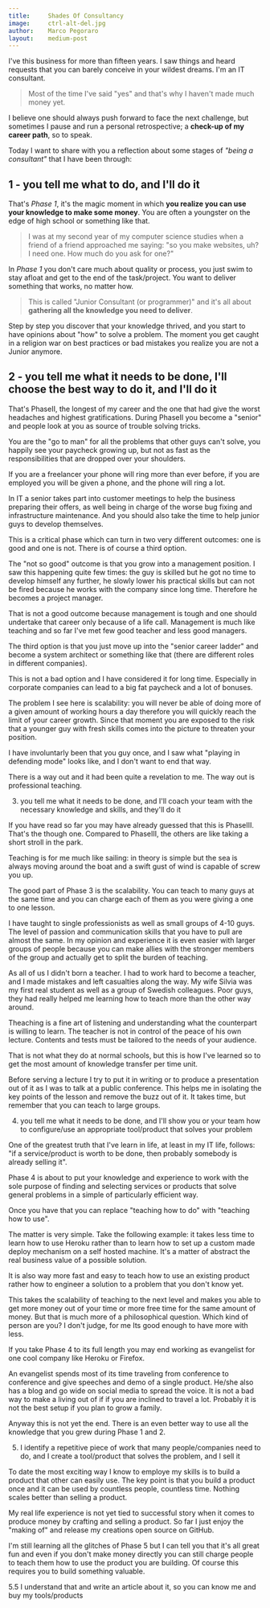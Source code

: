 ```yaml
---
title:     Shades Of Consultancy
image:     ctrl-alt-del.jpg
author:    Marco Pegoraro
layout:    medium-post
---
```


I've this business for more than fifteen years. I saw things and heard requests that you can barely conceive in your wildest dreams. I'm an IT consultant. 

> Most of the time I've said "yes" and that's why I haven't made much money yet.

I believe one should always push forward to face the next challenge, but sometimes I pause and run a personal retrospective; a **check-up of my career path**, so to speak.

Today I want to share with you a reflection about some stages of _"being a consultant"_ that I have been through:

## 1 - you tell me what to do, and I'll do it

That's _Phase 1_, it's the magic moment in which **you realize you can use your knowledge to make some money**. You are often a youngster on the edge of high school or something like that.

> I was at my second year of my computer science studies when a friend of a friend 
> approached me saying: "so you make websites, uh? I need one. How much do you ask for one?"

In _Phase 1_ you don't care much about quality or process, you just swim to stay afloat and get to the end of the task/project. You want to deliver something that works, no matter how.

> This is called "Junior Consultant (or programmer)" and it's all about **gathering 
> all the knowledge you need to deliver**.

Step by step you discover that your knowledge thrived, and you start to have opinions about "how" to solve a problem. The moment you get caught in a religion war on best practices or bad mistakes you realize you are not a Junior anymore.

## 2 - you tell me what it needs to be done, I'll choose the best way to do it, and I'll do it

That's PhaseII, the longest of my career and the one that had give the worst headaches and highest gratifications. During PhaseII you become a "senior" and people look at you as source of trouble solving tricks.

You are the "go to man" for all the problems that other guys can't solve, you happily see your paycheck growing up, but not as fast as the responsibilities that are dropped over your shoulders.

If you are a freelancer your phone will ring more than ever before, if you are employed you will be given a phone, and the phone will ring a lot.

In IT a senior takes part into customer meetings to help the business preparing their offers, as well being in charge of the worse bug fixing and infrastructure maintenance. And you should also take the time to help junior guys to develop themselves.

This is a critical phase which can turn in two very different outcomes: one is good and one is not. There is of course a third option.

The "not so good" outcome is that you grow into a management position. I saw this happening quite few times: the guy is skilled but he got no time to develop himself any further, he slowly lower his practical skills but can not be fired because he works with the company since long time. Therefore he becomes a project manager.

That is not a good outcome because management is tough and one should undertake that career only because of a life call.  Management is much like teaching and so far I've met few good teacher and less good managers.

The third option is that you just move up into the "senior career ladder" and become a system architect or something like that (there are different roles in different companies).

This is not a bad option and I have considered it for long time. Especially in corporate companies can lead to a big fat paycheck and a lot of bonuses.

The problem I see here is scalability: you will never be able of doing more of a given amount of working hours a day therefore you will quickly reach the limit of your career growth. Since that moment you are exposed to the risk that a younger guy with fresh skills comes into the picture to threaten your position.

I have involuntarly been that you guy once, and I saw what "playing in defending mode" looks like, and I don't want to end that way.

There is a way out and it had been quite a revelation to me. The way out is professional teaching.

3. you tell me what it needs to be done, and I'll coach your team with the necessary knowledge and skills, and they'll do it

If you have read so far you may have already guessed that this is PhaseIII. That's the though one. Compared to PhaseIII, the others are like taking a short stroll in the park.

Teaching is for me much like sailing: in theory is simple but the sea is always moving around the boat and a swift gust of wind is capable of screw you up.

The good part of Phase 3 is the scalability. You can teach to many guys at the same time and you can charge each of them as you were giving a one to one lesson.

I have taught to single professionists as well as small groups of 4-10 guys. The level of passion and communication skills that you have to pull are almost the same. In my opinion and experience it is even easier with larger groups of people because you can make allies with the stronger members of the group and actually get to split the burden of teaching.

As all of us I didn't born a teacher. I had to work hard to become a teacher, and I made mistakes and left casualties along the way. My wife Silvia was my first real student as well as a group of Swedish colleagues. Poor guys, they had really helped me learning how to teach more than the other way around.

Theaching is a fine art of listening and understanding what the counterpart is willing to learn. The teacher is not in control of the peace of his own lecture. Contents and tests must be tailored to the needs of your audience.

That is not what they do at normal schools, but this is how I've learned so to get the most amount of knowledge transfer per time unit.

Before serving a lecture I try to put it in writing or to produce a presentation out of it as I was to talk at a public conference. This helps me in isolating the key points of the lesson and remove the buzz out of it. It takes time, but remember that you can teach to large groups.

4. you tell me what it needs to be done, and I'll show you or your team how to configure/use an appropriate tool/product that solves your problem

One of the greatest truth that I've learn in life, at least in my IT life, follows: "if a service/product is worth to be done, then probably somebody is already selling it".

Phase 4 is about to put your knowledge and experience to work with the sole purpose of finding and selecting services or products that solve general problems in a simple of particularly efficient way.

Once you have that you can replace "teaching how to do" with "teaching how to use".

The matter is very simple. Take the following example: it takes less time to learn how to use Heroku rather than to learn how to set up a custom made deploy mechanism on a self hosted machine. It's a matter of abstract the real business value of a possible solution.

It is also way more fast and easy to teach how to use an existing product rather how to engineer a solution to a problem that you don't know yet.

This takes the scalability of teaching to the next  level and makes you able to get more money out of your time or more free time for the same amount of money. But that is much more of a philosophical question. Which kind of person are you? I don't judge, for me Its good enough to have more with less.

If you take Phase 4 to its full length you may end working as evangelist for one cool company like Heroku or Firefox.

An evangelist spends most of its time traveling from conference to conference and give speeches and demo of a single product. He/she also has a blog and go wide on social media to spread the voice. It is not a bad way to make a living out of if if you are inclined to travel a lot. Probably it is not the best setup if you plan to grow a family.

Anyway this is not yet the end. There is an even better way to use all the knowledge that you grew during Phase 1 and 2.

5. I identify a repetitive piece of work that many people/companies need to do, and I create a tool/product that solves the problem, and I sell it

To date the most exciting way I know to employe my skills is to build a product that other can easily use. The key point is that you build a product once and it can be used by countless people, countless time. Nothing scales better than selling a product.

My real life experience is not yet tied to successful story when it comes to produce money by crafting and selling a product. So far I just enjoy the "making of" and release my creations open source on GitHub.

I'm still learning all the glitches of Phase 5 but I can tell you that it's all great fun and even if you don't make money directly you can still charge people to teach them how to use the product you are building. Of course this requires you to build something valuable.

5.5 I understand that and write an article about it, so you can know me and buy my tools/products